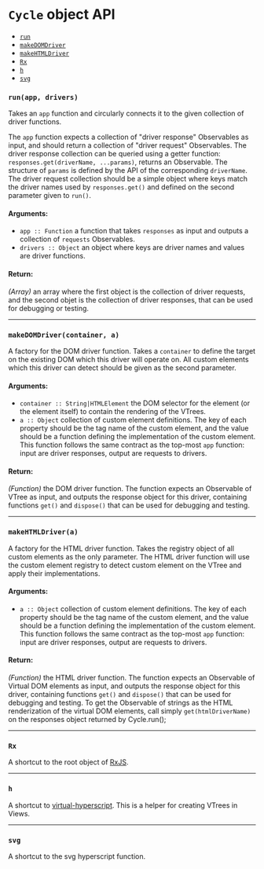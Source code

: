 
# `Cycle` object API

- [`run`](#run)
- [`makeDOMDriver`](#makeDOMDriver)
- [`makeHTMLDriver`](#makeHTMLDriver)
- [`Rx`](#Rx)
- [`h`](#h)
- [`svg`](#svg)

### <a id="run"></a> `run(app, drivers)`

Takes an `app` function and circularly connects it to the given collection
of driver functions.

The `app` function expects a collection of "driver response" Observables as
input, and should return a collection of "driver request" Observables.
The driver response collection can be queried using a getter function:
`responses.get(driverName, ...params)`, returns an Observable. The
structure of `params` is defined by the API of the corresponding
`driverName`. The driver request collection should be a simple object where
keys match the driver names used by `responses.get()` and defined on the
second parameter given to `run()`.

#### Arguments:

- `app :: Function` a function that takes `responses` as input and outputs a collection of `requests` Observables.
- `drivers :: Object` an object where keys are driver names and values are driver functions.

#### Return:

*(Array)* an array where the first object is the collection of driver requests, and the second objet is the collection of driver responses, that
can be used for debugging or testing.

- - -

### <a id="makeDOMDriver"></a> `makeDOMDriver(container, a)`

A factory for the DOM driver function. Takes a `container` to define the
target on the existing DOM which this driver will operate on. All custom
elements which this driver can detect should be given as the second
parameter.

#### Arguments:

- `container :: String|HTMLElement` the DOM selector for the element (or the element itself) to contain the rendering of the VTrees.
- `a :: Object` collection of custom element definitions. The key of each property should be the tag name of the custom element, and the value should
be a function defining the implementation of the custom element. This
function follows the same contract as the top-most `app` function: input
are driver responses, output are requests to drivers.

#### Return:

*(Function)* the DOM driver function. The function expects an Observable of VTree as input, and outputs the response object for this
driver, containing functions `get()` and `dispose()` that can be used for
debugging and testing.

- - -

### <a id="makeHTMLDriver"></a> `makeHTMLDriver(a)`

A factory for the HTML driver function. Takes the registry object of all
custom elements as the only parameter. The HTML driver function will use
the custom element registry to detect custom element on the VTree and apply
their implementations.

#### Arguments:

- `a :: Object` collection of custom element definitions. The key of each property should be the tag name of the custom element, and the value should
be a function defining the implementation of the custom element. This
function follows the same contract as the top-most `app` function: input
are driver responses, output are requests to drivers.

#### Return:

*(Function)* the HTML driver function. The function expects an Observable of Virtual DOM elements as input, and outputs the response
object for this driver, containing functions `get()` and `dispose()` that
can be used for debugging and testing. To get the Observable of strings as
the HTML renderization of the virtual DOM elements, call simply
`get(htmlDriverName)` on the responses object returned by Cycle.run();

- - -

### <a id="Rx"></a> `Rx`

A shortcut to the root object of
[RxJS](https://github.com/Reactive-Extensions/RxJS).

- - -

### <a id="h"></a> `h`

A shortcut to [virtual-hyperscript](
https://github.com/Matt-Esch/virtual-dom/tree/master/virtual-hyperscript).
This is a helper for creating VTrees in Views.

- - -

### <a id="svg"></a> `svg`

A shortcut to the svg hyperscript function.
